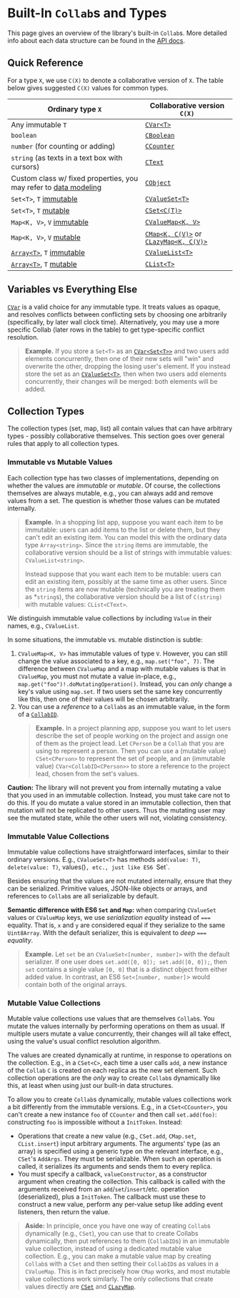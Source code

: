 # Built-In `Collab`s and Types

This page gives an overview of the library's built-in `Collab`s. More detailed info about each data structure can be found in the [API docs](../api/collabs/index.html).

## Quick Reference

For a type `X`, we use `C(X)` to denote a collaborative version of `X`. The table below gives suggested `C(X)` values for common types.

<!-- TODO: interface "of" methods as shortcut. -->

| Ordinary type `X`                                                                        | Collaborative version `C(X)`                                                                                       |
| ---------------------------------------------------------------------------------------- | ------------------------------------------------------------------------------------------------------------------ |
| Any immutable `T`                                                                        | [`CVar<T>`](../api/collabs/classes/CVar.html)                                                                      |
| `boolean`                                                                                | [`CBoolean`](../api/collabs/classes/CBoolean.html)                                                                 |
| `number` (for counting or adding)                                                        | [`CCounter`](../api/collabs/classes/CCounter.html)                                                                 |
| `string` (as texts in a text box with cursors)                                           | [`CText`](../api/collabs/classes/CText.html)                                                                       |
| Custom class w/ fixed properties, you may refer to [data modeling](./data_modeling.html) | [`CObject`](../api/collabs/classes/CObject.html)                                                                   |
| `Set<T>`, `T` [immutable](#immutable-value-collections)                                  | [`CValueSet<T>`](../api/collabs/classes/CValueSet.html)                                                            |
| `Set<T>`, `T` [mutable](#mutable-value-collections)                                      | [`CSet<C(T)>`](../api/collabs/classes/CSet.html)                                                                   |
| `Map<K, V>`, `V` [immutable](#immutable-value-collections)                               | [`CValueMap<K, V>`](../api/collabs/classes/CValueMap.html)                                                         |
| `Map<K, V>`, `V` [mutable](#mutable-value-collections)                                   | [`CMap<K, C(V)>`](../api/collabs/classes/CMap.html) or [`CLazyMap<K, C(V)>`](../api/collabs/classes/CLazyMap.html) |
| [`Array<T>`](#arrays-vs-clists), `T` [immutable](#immutable-value-collections)           | [`CValueList<T>`](../api/collabs/classes/CValueList.html)                                                          |
| [`Array<T>`](#arrays-vs-clists), `T` [mutable](#mutable-value-collections)               | [`CList<T>`](../api/collabs/classes/CList.html)                                                                    |

<!-- ## Choices

Often you can choose between several collaborative data structures. Different choices may support different operations, or different semantics in the face of conflicting concurrent operations. This section describes some common choices and how the options differ. -->

## Variables vs Everything Else

[`CVar`](../api/collabs/classes/CVar.html) is a valid choice for any immutable type. It treats values as opaque, and resolves conflicts between conflicting sets by choosing one arbitrarily (specifically, by later wall clock time).
Alternatively, you may use a more specific Collab (later rows in the table) to get type-specific conflict resolution.

> **Example.** If you store a `Set<T>` as an [`CVar<Set<T>>`](../api/collabs/classes/CVar.html) and two users add elements concurrently, then one of their new sets will "win" and overwrite the other, dropping the losing user's element. If you instead store the set as an [`CValueSet<T>`](../api/collabs/classes/CValueSet.html), then when two users add elements concurrently, their changes will be merged: both elements will be added.

<!-- ### `CObject`s vs Ordinary Objects

Similar to variable discussion (granularity of edits)

### `CObject`s vs `IMap`s

Use CObject, unless it's really dynamic (props not known at compile time).

### Arrays vs `CLists`

Lists are not like ordinary arrays (designed for insertion/deletion like a list); if you want a more ordinary array (fixed length at constructor time), use a normal array (shorthand for a bunch of individual vars), or maybe in some situations a map with numeric keys. -->

## Collection Types

The collection types (set, map, list) all contain values that can have arbitrary types - possibly collaborative themselves. This section goes over general rules that apply to all collection types.

### Immutable vs Mutable Values

Each collection type has two classes of implementations, depending on whether the values are _immutable_ or _mutable_. Of course, the collections themselves are always mutable, e.g., you can always add and remove values from a set. The question is whether those values can be mutated internally.

> **Example.** In a shopping list app, suppose you want each item to be immutable: users can add items to the list or delete them, but they can't edit an existing item. You can model this with the ordinary data type `Array<string>`. Since the `string` items are immutable, the collaborative version should be a list of strings with immutable values: `CValueList<string>`.
>
> Instead suppose that you want each item to be mutable: users can edit an existing item, possibly at the same time as other users. Since the `string` items are now mutable (technically you are treating them as \*`string`s), the collaborative version should be a list of `C(string)` with mutable values: `CList<CText>`.

We distinguish immutable value collections by including `Value` in their names, e.g., `CValueList`.

In some situations, the immutable vs. mutable distinction is subtle:

1. `CValueMap<K, V>` has immutable values of type `V`. However, you can still change the value associated to a key, e.g., `map.set("foo", 7)`. The difference between `CValueMap` and a map with mutable values is that in `CValueMap`, you must not mutate a value in-place, e.g., `map.get("foo")!.doMutatingOperation()`. Instead, you can _only_ change a key's value using `map.set`. If two users set the same key concurrently like this, then one of their values will be chosen arbitrarily.
2. You can use a _reference_ to a `Collab`s as an immutable value, in the form of a [`CollabID`](../api/collabs/interfaces/CollabID.html).
   > **Example.** In a project planning app, suppose you want to let users describe the set of people working on the project and assign one of them as the project lead. Let `CPerson` be a `Collab` that you are using to represent a person. Then you can use a (mutable value) `CSet<CPerson>` to represent the set of people, and an (immutable value) `CVar<CollabID<CPerson>>` to store a reference to the project lead, chosen from the set's values.

**Caution:** The library will not prevent you from internally mutating a value that you used in an immutable collection. Instead, you must take care not to do this. If you do mutate a value stored in an immutable collection, then that mutation will not be replicated to other users. Thus the mutating user may see the mutated state, while the other users will not, violating consistency.

### Immutable Value Collections

Immutable value collections have straightforward interfaces, similar to their ordinary versions. E.g., `CValueSet<T>` has methods `add(value: T)`, `delete(value: T)`, values()`, etc., just like ES6 `Set<T>`.

Besides ensuring that the values are not mutated internally, ensure that they can be serialized. Primitive values, JSON-like objects or arrays, and references to `Collab`s are all serializable by default.

**Semantic difference with ES6 `Set` and `Map`:** when comparing `CValueSet` values or `CValueMap` keys, we use _serialization equality_ instead of `===` equality. That is, `x` and `y` are considered equal if they serialize to the same `Uint8Array`. With the default serializer, this is equivalent to _deep `===` equality_.

> **Example.** Let `set` be an `CValueSet<[number, number]>` with the default serializer. If one user does `set.add([0, 0]); set.add([0, 0]);`, then `set` contains a single value `[0, 0]` that is a distinct object from either added value. In contrast, an ES6 `Set<[number, number]`> would contain both of the original arrays.

### Mutable Value Collections

Mutable value collections use values that are themselves `Collab`s. You mutate the values internally by performing operations on them as usual. If multiple users mutate a value concurrently, their changes will all take effect, using the value's usual conflict resolution algorithm.

The values are created dynamically at runtime, in response to operations on the collection. E.g., in a `CSet<C>`, each time a user calls `add`, a new instance of the `Collab` `C` is created on each replica as the new set element. Such collection operations are the _only_ way to create `Collab`s dynamically like this, at least when using just our built-in data structures.

To allow you to create `Collab`s dynamically, mutable values collections work a bit differently from the immutable versions. E.g., in a `CSet<CCounter>`, you can't create a new instance `foo` of `CCounter` and then call `set.add(foo)`: constructing `foo` is impossible without a `InitToken`. Instead:

- Operations that create a new value (e.g., `CSet.add`, `CMap.set`, `CList.insert`) input arbitrary arguments. The arguments' type (as an array) is specified using a generic type on the relevant interface, e.g., `CSet`'s `AddArgs`. They must be serializable. When such an operation is called, it serializes its arguments and sends them to every replica.
- You must specify a callback, `valueConstructor`, as a constructor argument when creating the collection. This callback is called with the arguments received from an `add`/`set`/`insert`/etc. operation (deserialized), plus a `InitToken`. The callback must use these to construct a new value, perform any per-value setup like adding event listeners, then return the value.

<!-- > **Example:** TODO -->

> **Aside:** In principle, once you have one way of creating `Collab`s dynamically (e.g., `CSet`), you can use that to create Collabs dynamically, then put references to them (`CollabID`s) in an immutable value collection, instead of using a dedicated mutable value collection. E.g., you can make a mutable value map by creating `Collab`s with a `CSet` and then setting their `CollabID`s as values in a `CValueMap`. This is in fact precisely how `CMap` works, and most mutable value collections work similarly. The only collections that create values directly are [`CSet`](../api/collabs/classes/CSet.html) and [`CLazyMap`](../api/collabs/classes/CLazyMap.html).

<!--
### Mutable Value Collection Variants

Types of mutable collections (Deleting, Archiving). Note downsides of each: tombstones; non-revivable/destroying/inconsisten on deleting (can get confusing if you store it elsewhere, need to check). Also extras (merging map, move on deleting list, ?) -->

<!-- ### Treating Immutable Values as Mutable

TODO: CImmutableValue: wraps a value in a CType. Hack to let you get mutating collection features for immutable values (sending args - could also write your own type; list move ops - not yet implemented for CValueList; sending values by reference instead of the whole thing, so they are shortened; ??). Modest performance cost. -->

<!-- ## Interfaces

TODO (not as important)

For each type that has multiple collaborative versions with similar methods, we provide  -->
